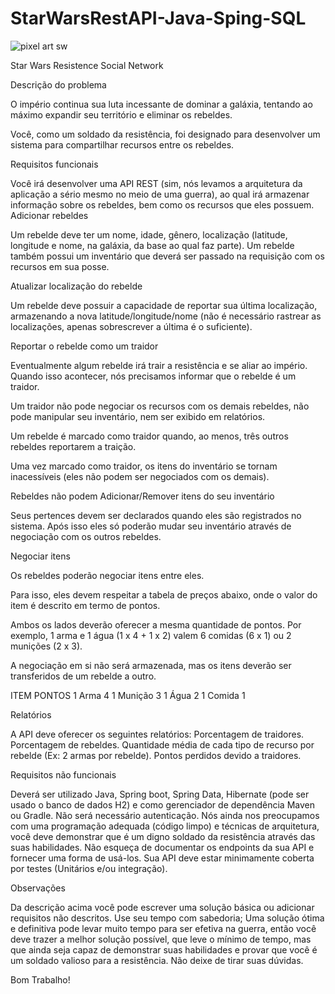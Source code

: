 # StarWarsRestAPI-Java-Sping-SQL

![pixel art sw](https://user-images.githubusercontent.com/62574338/157128311-0270fd07-e01e-4e6b-a4a8-4bb641a2a592.jpg)

Star Wars Resistence Social Network

Descrição do problema

O império continua sua luta incessante de dominar a galáxia, tentando ao máximo expandir seu território e eliminar os
rebeldes.

Você, como um soldado da resistência, foi designado para desenvolver um sistema para compartilhar recursos entre os
rebeldes.

Requisitos funcionais

Você irá desenvolver uma API REST (sim, nós levamos a arquitetura da aplicação a sério mesmo no meio de uma guerra), ao
qual irá armazenar informação sobre os rebeldes, bem como os recursos que eles possuem. Adicionar rebeldes

Um rebelde deve ter um nome, idade, gênero, localização (latitude, longitude e nome, na galáxia, da base ao qual faz
parte). Um rebelde também possui um inventário que deverá ser passado na requisição com os recursos em sua posse.

Atualizar localização do rebelde

Um rebelde deve possuir a capacidade de reportar sua última localização, armazenando a nova latitude/longitude/nome (não
é necessário rastrear as localizações, apenas sobrescrever a última é o suficiente).

Reportar o rebelde como um traidor

Eventualmente algum rebelde irá trair a resistência e se aliar ao império. Quando isso acontecer, nós precisamos
informar que o rebelde é um traidor.

Um traidor não pode negociar os recursos com os demais rebeldes, não pode manipular seu inventário, nem ser exibido em
relatórios.

Um rebelde é marcado como traidor quando, ao menos, três outros rebeldes reportarem a traição.

Uma vez marcado como traidor, os itens do inventário se tornam inacessíveis (eles não podem ser negociados com os
demais).

Rebeldes não podem Adicionar/Remover itens do seu inventário

Seus pertences devem ser declarados quando eles são registrados no sistema. Após isso eles só poderão mudar seu
inventário através de negociação com os outros rebeldes.

Negociar itens

Os rebeldes poderão negociar itens entre eles.

Para isso, eles devem respeitar a tabela de preços abaixo, onde o valor do item é descrito em termo de pontos.

Ambos os lados deverão oferecer a mesma quantidade de pontos. Por exemplo, 1 arma e 1 água (1 x 4 + 1 x 2) valem 6
comidas (6 x 1) ou 2 munições (2 x 3).

A negociação em si não será armazenada, mas os itens deverão ser transferidos de um rebelde a outro.

ITEM PONTOS 1 Arma 4 1 Munição 3 1 Água 2 1 Comida 1

Relatórios

A API deve oferecer os seguintes relatórios:
Porcentagem de traidores. Porcentagem de rebeldes. Quantidade média de cada tipo de recurso por rebelde (Ex: 2 armas por
rebelde). Pontos perdidos devido a traidores.

Requisitos não funcionais

Deverá ser utilizado Java, Spring boot, Spring Data, Hibernate (pode ser usado o banco de dados H2) e como gerenciador
de dependência Maven ou Gradle. Não será necessário autenticação. Nós ainda nos preocupamos com uma programação
adequada (código limpo) e técnicas de arquitetura, você deve demonstrar que é um digno soldado da resistência através
das suas habilidades. Não esqueça de documentar os endpoints da sua API e fornecer uma forma de usá-los. Sua API deve
estar minimamente coberta por testes (Unitários e/ou integração).

Observações

Da descrição acima você pode escrever uma solução básica ou adicionar requisitos não descritos. Use seu tempo com
sabedoria; Uma solução ótima e definitiva pode levar muito tempo para ser efetiva na guerra, então você deve trazer a
melhor solução possível, que leve o mínimo de tempo, mas que ainda seja capaz de demonstrar suas habilidades e provar
que você é um soldado valioso para a resistência. Não deixe de tirar suas dúvidas.

Bom Trabalho!


